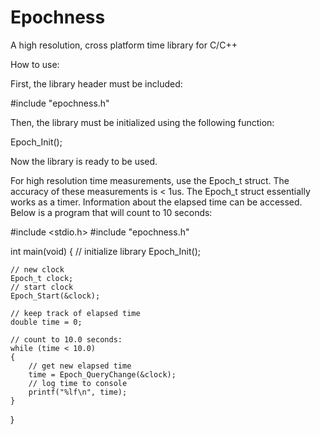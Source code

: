 # Epochness

A high resolution, cross platform time library for C/C++


How to use:

First, the library header must be included:
  
   #include "epochness.h"

Then, the library must be initialized using the following function:

  Epoch_Init();

Now the library is ready to be used.

For high resolution time measurements, use the Epoch_t struct.
The accuracy of these measurements is < 1us.
The Epoch_t struct essentially works as a timer.
Information about the elapsed time can be accessed.
Below is a program that will count to 10 seconds:

#include <stdio.h>
#include "epochness.h"

int main(void)
{
	// initialize library
	Epoch_Init();

	// new clock
	Epoch_t clock;
	// start clock
	Epoch_Start(&clock);

	// keep track of elapsed time
	double time = 0;

	// count to 10.0 seconds:
	while (time < 10.0)
	{
		// get new elapsed time
		time = Epoch_QueryChange(&clock);
		// log time to console
		printf("%lf\n", time);
	}
}
